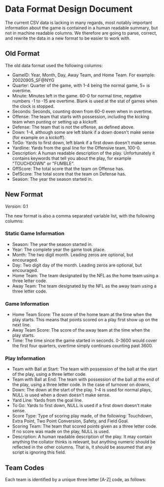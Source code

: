 # Data Format Design Document

The current CSV data is lacking in many regards, most notably important
information about the game is contained in a human readable summary, but not
in machine readable columns. We therefore are going to parse, correct, and
rewrite the data in a new format to be easier to work with.

## Old Format

The old data format used the following columns:
    
* GameID: Year, Month, Day, Away Team, and Home Team. For example:
  20020905\_SF@NYG
* Quarter: Quarter of the game, with 1-4 being the normal game, 5+ is overtime.
* Minute: Minutes left in the game. 60-0 for normal time, negative numbers -1 to
  -15 are overtime. Blank is used at the stat of games when the clock is stopped.
* Seconds: Seconds, counting down from 60-0 even when in overtime.
* Offense: The team that starts with possession, including the kicking team
  when punting or setting up a kickoff.
* Defense: The team that is not the offense, as defined above.
* Down: 1-4, although some are left blank if a down doesn't make sense (for
  example on a kickoff).
* ToGo: Yards to first down, left blank if a first down doesn't make sense.
* Yardline: Yards from the goal line for the Offensive team, 100-0.
* Description: A human readable description of the play. Unfortunately it
  contains keywords that tell you about the play, for example "TOUCHDOWN" or
  "FUMBLE".
* OffScore: The total score that the team on Offense has.
* DefScore: The total score that the team on Defense has.
* Season: The year the season started in.

## New Format

*Version*: 0.1

The new format is also a comma separated variable list, with the following
columns:

### Static Game Information

* Season: The year the season started in.
* Year: The complete  year the game took place.
* Month: The two digit month. Leading zeros are optional, but encouraged.
* Day: Two digit day of the month. Leading zeros are optional, but encouraged.
* Home Team: The team designated by the NFL as the home team using a three
  letter code.
* Away Team: The team designated by the NFL as the away team using a three
  letter code.

### Game Information

* Home Team Score: The score of the home team at the time when the play
  starts. This means that points scored on a play first show up on the next
  line.
* Away Team Score: The score of the away team at the time when the play starts.
* Time: The time since the game started in seconds. 0-3600 would cover the
  first four quarters, overtime simply continues counting past 3600.

### Play Information

* Team with Ball at Start: The team with possession of the ball at the start
  of the play, using a three letter code.
* Team with Ball at End: The team with possession of the ball at the end
  of the play, using a three letter code. In the case of turnover on downs,
* Down: The down at the start of the play. 1-4 is used for normal plays, NULL
  is used when a down doesn't make sense.
* Yard Line: Yards from the goal line.
* To Go: Yards to first down, NULL is used if a first down doesn't make sense.
* Score Type: Type of scoring play made, of the following: Touchdown, Extra
  Point, Two Point Conversion, Safety, and Field Goal.
* Scoring Team: The team that scored points given as a three letter code. If
  no score was made on the play, NULL is used.
* Description: A human readable description of the play. It may contain
  anything the collator thinks is relevant, but anything numeric should be
  reflected in the other columns. That is, it should be assumed that any
  script is ignoring this field.

## Team Codes

Each team is identified by a unique three letter [A-Z] code, as follows:
